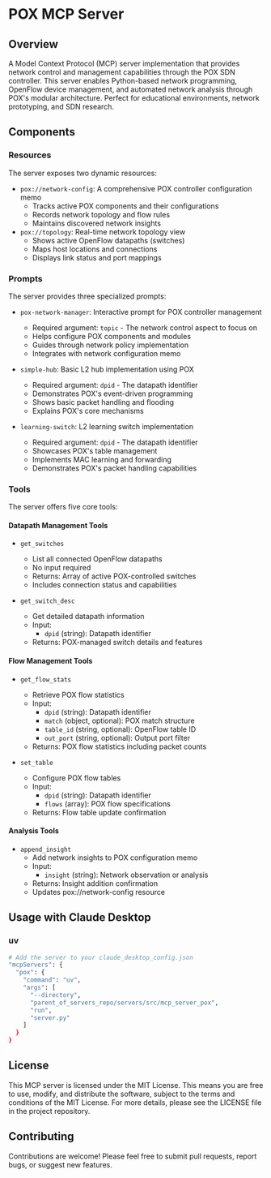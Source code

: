 # POX MCP Server

## Overview
A Model Context Protocol (MCP) server implementation that provides network control and management capabilities through the POX SDN controller. This server enables Python-based network programming, OpenFlow device management, and automated network analysis through POX's modular architecture. Perfect for educational environments, network prototyping, and SDN research.

## Components

### Resources
The server exposes two dynamic resources:
- `pox://network-config`: A comprehensive POX controller configuration memo
  - Tracks active POX components and their configurations
  - Records network topology and flow rules
  - Maintains discovered network insights
- `pox://topology`: Real-time network topology view
  - Shows active OpenFlow datapaths (switches)
  - Maps host locations and connections
  - Displays link status and port mappings

### Prompts
The server provides three specialized prompts:
- `pox-network-manager`: Interactive prompt for POX controller management
  - Required argument: `topic` - The network control aspect to focus on
  - Helps configure POX components and modules
  - Guides through network policy implementation
  - Integrates with network configuration memo

- `simple-hub`: Basic L2 hub implementation using POX
  - Required argument: `dpid` - The datapath identifier
  - Demonstrates POX's event-driven programming
  - Shows basic packet handling and flooding
  - Explains POX's core mechanisms

- `learning-switch`: L2 learning switch implementation
  - Required argument: `dpid` - The datapath identifier
  - Showcases POX's table management
  - Implements MAC learning and forwarding
  - Demonstrates POX's packet handling capabilities

### Tools
The server offers five core tools:

#### Datapath Management Tools
- `get_switches`
   - List all connected OpenFlow datapaths
   - No input required
   - Returns: Array of active POX-controlled switches
   - Includes connection status and capabilities

- `get_switch_desc`
   - Get detailed datapath information
   - Input:
     - `dpid` (string): Datapath identifier
   - Returns: POX-managed switch details and features

#### Flow Management Tools
- `get_flow_stats`
   - Retrieve POX flow statistics
   - Input:
     - `dpid` (string): Datapath identifier
     - `match` (object, optional): POX match structure
     - `table_id` (string, optional): OpenFlow table ID
     - `out_port` (string, optional): Output port filter
   - Returns: POX flow statistics including packet counts

- `set_table`
   - Configure POX flow tables
   - Input:
     - `dpid` (string): Datapath identifier
     - `flows` (array): POX flow specifications
   - Returns: Flow table update confirmation

#### Analysis Tools
- `append_insight`
   - Add network insights to POX configuration memo
   - Input:
     - `insight` (string): Network observation or analysis
   - Returns: Insight addition confirmation
   - Updates pox://network-config resource

## Usage with Claude Desktop

### uv

```bash
# Add the server to your claude_desktop_config.json
"mcpServers": {
  "pox": {
    "command": "uv",
    "args": [
      "--directory",
      "parent_of_servers_repo/servers/src/mcp_server_pox",
      "run",
      "server.py"
    ]
  }
}
```

## License

This MCP server is licensed under the MIT License. This means you are free to use, modify, and distribute the software, subject to the terms and conditions of the MIT License. For more details, please see the LICENSE file in the project repository.

## Contributing

Contributions are welcome! Please feel free to submit pull requests, report bugs, or suggest new features.
